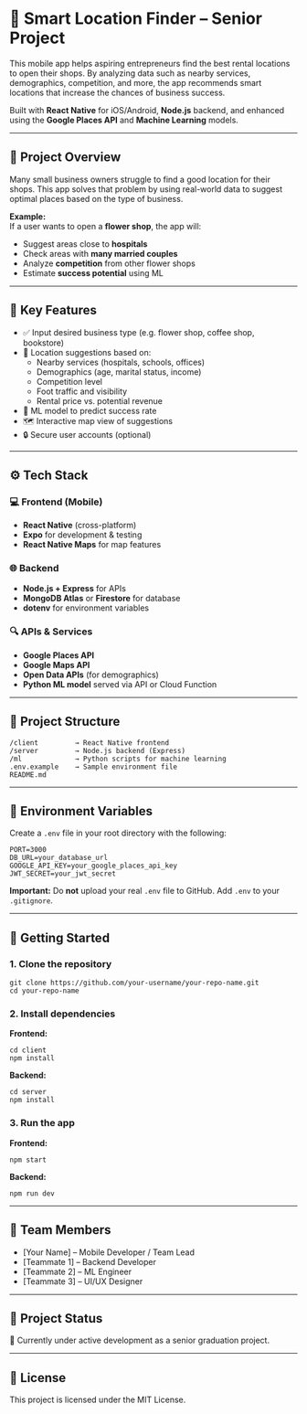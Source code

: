 # 📍 Smart Location Finder – Senior Project

This mobile app helps aspiring entrepreneurs find the best rental locations to open their shops. By analyzing data such as nearby services, demographics, competition, and more, the app recommends smart locations that increase the chances of business success.

Built with **React Native** for iOS/Android, **Node.js** backend, and enhanced using the **Google Places API** and **Machine Learning** models.

---

## 🧠 Project Overview

Many small business owners struggle to find a good location for their shops. This app solves that problem by using real-world data to suggest optimal places based on the type of business.

**Example:**  
If a user wants to open a **flower shop**, the app will:
- Suggest areas close to **hospitals**
- Check areas with **many married couples**
- Analyze **competition** from other flower shops
- Estimate **success potential** using ML

---

## 🌟 Key Features

- ✅ Input desired business type (e.g. flower shop, coffee shop, bookstore)
- 📍 Location suggestions based on:
  - Nearby services (hospitals, schools, offices)
  - Demographics (age, marital status, income)
  - Competition level
  - Foot traffic and visibility
  - Rental price vs. potential revenue
- 🧠 ML model to predict success rate
- 🗺️ Interactive map view of suggestions
- 🔒 Secure user accounts (optional)

---

## ⚙️ Tech Stack

### 💻 Frontend (Mobile)
- **React Native** (cross-platform)
- **Expo** for development & testing
- **React Native Maps** for map features

### 🌐 Backend
- **Node.js + Express** for APIs
- **MongoDB Atlas** or **Firestore** for database
- **dotenv** for environment variables

### 🔍 APIs & Services
- **Google Places API**
- **Google Maps API**
- **Open Data APIs** (for demographics)
- **Python ML model** served via API or Cloud Function

---

## 📂 Project Structure

    /client         → React Native frontend
    /server         → Node.js backend (Express)
    /ml             → Python scripts for machine learning
    .env.example    → Sample environment file
    README.md

---

## 🔐 Environment Variables

Create a `.env` file in your root directory with the following:

    PORT=3000
    DB_URL=your_database_url
    GOOGLE_API_KEY=your_google_places_api_key
    JWT_SECRET=your_jwt_secret

**Important:** Do **not** upload your real `.env` file to GitHub. Add `.env` to your `.gitignore`.

---

## 🚀 Getting Started

### 1. Clone the repository

    git clone https://github.com/your-username/your-repo-name.git
    cd your-repo-name

### 2. Install dependencies

**Frontend:**

    cd client
    npm install

**Backend:**

    cd server
    npm install

### 3. Run the app

**Frontend:**

    npm start

**Backend:**

    npm run dev

---

## 👥 Team Members

- [Your Name] – Mobile Developer / Team Lead
- [Teammate 1] – Backend Developer
- [Teammate 2] – ML Engineer
- [Teammate 3] – UI/UX Designer

---

## 📌 Project Status

📱 Currently under active development as a senior graduation project.

---

## 📄 License

This project is licensed under the MIT License.

